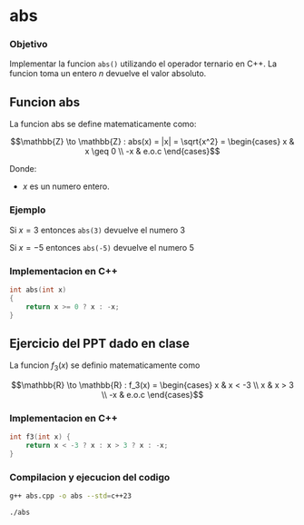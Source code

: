# abs

### Objetivo

Implementar la funcion `abs()` utilizando el operador ternario en C++. La funcion toma un entero $n$ devuelve el valor absoluto.

## Funcion abs

La funcion abs se define matematicamente como:

$$\mathbb{Z} \to \mathbb{Z} : abs(x) = |x| = \sqrt{x^2} =
\begin{cases} x &  x \geq 0 \\
 -x & e.o.c
\end{cases}$$

Donde:

-   $x$ es un numero entero.

### Ejemplo

Si $x = 3$ entonces `abs(3)` devuelve el numero $3$

Si $x = -5$ entonces `abs(-5)` devuelve el numero $5$

### Implementacion en C++

```C++
int abs(int x)
{
    return x >= 0 ? x : -x;
}
```

## Ejercicio del PPT dado en clase

La funcion $f_3(x)$ se definio matematicamente como

$$\mathbb{R} \to \mathbb{R} : f_3(x) =
\begin{cases}
 x & x < -3 \\
 x & x > 3 \\
 -x & e.o.c
\end{cases}$$

### Implementacion en C++

```C++
int f3(int x) {
    return x < -3 ? x : x > 3 ? x : -x;
}
```

### Compilacion y ejecucion del codigo

```bash
g++ abs.cpp -o abs --std=c++23
```

```bash
./abs
```
